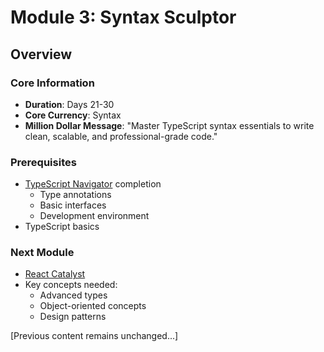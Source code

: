 # Module 3: Syntax Sculptor

## Overview
### Core Information
- **Duration**: Days 21-30
- **Core Currency**: Syntax
- **Million Dollar Message**: "Master TypeScript syntax essentials to write clean, scalable, and professional-grade code."

### Prerequisites
- [TypeScript Navigator](../module-2-typescript-navigator/README.md) completion
  - Type annotations
  - Basic interfaces
  - Development environment
- TypeScript basics

### Next Module
- [React Catalyst](../module-4-react-catalyst/README.md)
- Key concepts needed:
  - Advanced types
  - Object-oriented concepts
  - Design patterns

[Previous content remains unchanged...]